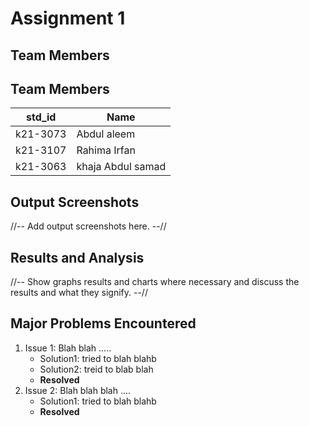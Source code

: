 # Assignment 1
## Team Members

## Team Members
|std_id|Name|
|--------|-|
|k21-3073|Abdul aleem |
|k21-3107|Rahima Irfan|
|k21-3063|khaja Abdul samad |

## Output Screenshots
//-- Add output screenshots here. --//
## Results and Analysis
//-- Show graphs results and charts where necessary and discuss the results and what they signify. --// 
## Major Problems Encountered
1. Issue 1: Blah blah .....
    - Solution1: tried to blah blahb
    - Solution2: treid to blab blah
    - **Resolved**
3. Issue 2: Blah blah blah ....
    - Solution1: tried to blah blahb
    - **Resolved**
